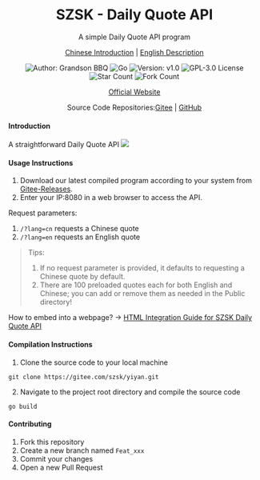 <h1 align="center">SZSK - Daily Quote API</h1>
<p align="center">A simple Daily Quote API program</p>

<p align="center">
<a href="./README.md">Chinese Introduction</a> |
<a href="./README.en.md">English Description</a> 
</p>

<p align="center"> 
<img src="https://img.shields.io/badge/Author-Grandson BBQ-orange.svg" title="Author: Grandson BBQ">
<img src="https://img.shields.io/badge/Go-1.21.6-brightgreen.svg" title="Go">
<img src="https://img.shields.io/badge/version-v1.0-brightgreen.svg" title="Version: v1.0">
<img src="https://img.shields.io/badge/GPL-3.0-brightgreen.svg" title="GPL-3.0 License">
<img src="https://gitee.com/szsk/yiyan/badge/star.svg?theme=dark" title="Star Count">  
<img src="https://gitee.com/szsk/yiyan/badge/fork.svg?theme=dark" title="Fork Count">  

<p align="center">
<a href="https://www.sunzishaokao.com/">Official Website</a> 
</p>

<p align="center">Source Code Repositories:<a href="https://gitee.com/szsk/yiyan">Gitee</a> | 
<a href="https://github.com/szsk2022/yiyan">GitHub</a>
</p>

#### Introduction
A straightforward Daily Quote API
![](https://www.sunzishaokao.com/wp-content/uploads/2024/01/20240131005421418-C3974D21-A954-4516-8015-4C463337E78E.png)
#### Usage Instructions
1. Download our latest compiled program according to your system from [Gitee-Releases](https://gitee.com/szsk/kms/releases "Releases").
2. Enter your IP:8080 in a web browser to access the API.

Request parameters:  
1. `/?lang=cn` requests a Chinese quote  
2. `/?lang=en` requests an English quote

>Tips:  
>1. If no request parameter is provided, it defaults to requesting a Chinese quote by default.  
>2. There are 100 preloaded quotes each for both English and Chinese; you can add or remove them as needed in the Public directory!

How to embed into a webpage? → <a href="./HTML.en.md">HTML Integration Guide for SZSK Daily Quote API</a> 

#### Compilation Instructions
1. Clone the source code to your local machine  
```
git clone https://gitee.com/szsk/yiyan.git
````
2. Navigate to the project root directory and compile the source code  
```
go build
```

#### Contributing
1. Fork this repository
2. Create a new branch named `Feat_xxx`
3. Commit your changes
4. Open a new Pull Request